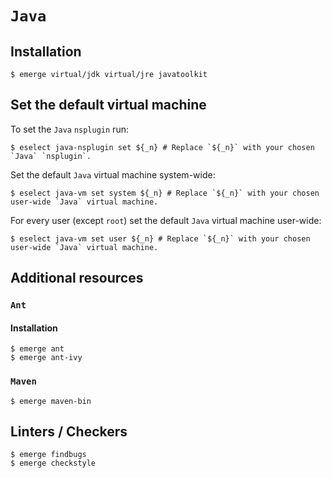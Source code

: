 # `Java`

## Installation

```ShellSession
$ emerge virtual/jdk virtual/jre javatoolkit
```

## Set the default virtual machine

To set the `Java` `nsplugin` run:

```ShellSession
$ eselect java-nsplugin set ${_n} # Replace `${_n}` with your chosen `Java` `nsplugin`.
```

Set the default `Java` virtual machine system-wide:

```ShellSession
$ eselect java-vm set system ${_n} # Replace `${_n}` with your chosen user-wide `Java` virtual machine.
```

For every user (except `root`) set the default `Java` virtual machine user-wide:

```ShellSession
$ eselect java-vm set user ${_n} # Replace `${_n}` with your chosen user-wide `Java` virtual machine.
```

## Additional resources

### `Ant`

#### Installation

```ShellSession
$ emerge ant
$ emerge ant-ivy
```

### `Maven`

```ShellSession
$ emerge maven-bin
```

## Linters / Checkers

```ShellSession
$ emerge findbugs
$ emerge checkstyle
```
